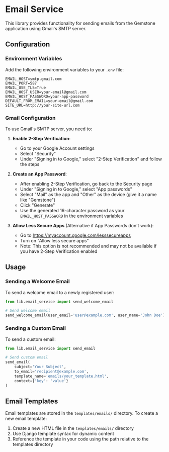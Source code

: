 # Email Service

This library provides functionality for sending emails from the Gemstone application using Gmail's SMTP server.

## Configuration

### Environment Variables

Add the following environment variables to your `.env` file:

```
EMAIL_HOST=smtp.gmail.com
EMAIL_PORT=587
EMAIL_USE_TLS=True
EMAIL_HOST_USER=your-email@gmail.com
EMAIL_HOST_PASSWORD=your-app-password
DEFAULT_FROM_EMAIL=your-email@gmail.com
SITE_URL=http://your-site-url.com
```

### Gmail Configuration

To use Gmail's SMTP server, you need to:

1. **Enable 2-Step Verification**:
   - Go to your Google Account settings
   - Select "Security"
   - Under "Signing in to Google," select "2-Step Verification" and follow the steps

2. **Create an App Password**:
   - After enabling 2-Step Verification, go back to the Security page
   - Under "Signing in to Google," select "App passwords"
   - Select "Mail" as the app and "Other" as the device (give it a name like "Gemstone")
   - Click "Generate"
   - Use the generated 16-character password as your `EMAIL_HOST_PASSWORD` in the environment variables

3. **Allow Less Secure Apps** (Alternative if App Passwords don't work):
   - Go to https://myaccount.google.com/lesssecureapps
   - Turn on "Allow less secure apps"
   - Note: This option is not recommended and may not be available if you have 2-Step Verification enabled

## Usage

### Sending a Welcome Email

To send a welcome email to a newly registered user:

```python
from lib.email_service import send_welcome_email

# Send welcome email
send_welcome_email(user_email='user@example.com', user_name='John Doe')
```

### Sending a Custom Email

To send a custom email:

```python
from lib.email_service import send_email

# Send custom email
send_email(
    subject='Your Subject',
    to_email='recipient@example.com',
    template_name='emails/your_template.html',
    context={'key': 'value'}
)
```

## Email Templates

Email templates are stored in the `templates/emails/` directory. To create a new email template:

1. Create a new HTML file in the `templates/emails/` directory
2. Use Django template syntax for dynamic content
3. Reference the template in your code using the path relative to the templates directory